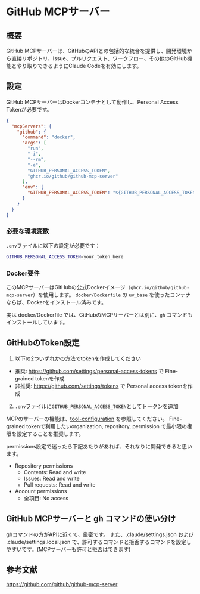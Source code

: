 # GitHub MCPサーバー

## 概要

GitHub MCPサーバーは、GitHubのAPIとの包括的な統合を提供し、開発環境から直接リポジトリ、Issue、プルリクエスト、ワークフロー、その他のGitHub機能とやり取りできるようにClaude Codeを有効にします。


## 設定

GitHub MCPサーバーはDockerコンテナとして動作し、Personal Access Tokenが必要です。

```json
{
  "mcpServers": {
    "github": {
      "command": "docker",
      "args": [
        "run",
        "-i",
        "--rm",
        "-e",
        "GITHUB_PERSONAL_ACCESS_TOKEN",
        "ghcr.io/github/github-mcp-server"
      ],
      "env": {
        "GITHUB_PERSONAL_ACCESS_TOKEN": "${GITHUB_PERSONAL_ACCESS_TOKEN}"
      }
    }
  }
}
```

### 必要な環境変数

`.env`ファイルに以下の設定が必要です：

```bash
GITHUB_PERSONAL_ACCESS_TOKEN=your_token_here
```

### Docker要件

このMCPサーバーはGitHubの公式Dockerイメージ（`ghcr.io/github/github-mcp-server`）を使用します。
`docker/Dockerfile` の `uv_base` を使ったコンテナならば、Dockerをインストール済みです。

実は docker/Dockerfile では、GitHubのMCPサーバーとは別に、`gh` コマンドもインストールしています。

## GitHubのToken設定

1. 以下の2ついずれかの方法でtokenを作成してください
  - 推奨: https://github.com/settings/personal-access-tokens で Fine-grained tokenを作成
  - 非推奨: https://github.com/settings/tokens で Personal access tokenを作成
2. `.env`ファイルに`GITHUB_PERSONAL_ACCESS_TOKEN`としてトークンを追加

MCPのサーバーの機能は、[tool-configuration](https://github.com/github/github-mcp-server?tab=readme-ov-file#tool-configuration) を参照してください。
Fine-grained tokenで利用したいorganization, repository, permission で最小限の権限を設定することを推奨します。

permissions設定で迷ったら下記あたりがあれば、それなりに開発できると思います。
- Repository permissions
  - Contents: Read and write
  - Issues: Read and write
  - Pull requests: Read and write
- Account permissions
  - 全項目: No access

## GitHub MCPサーバーと gh コマンドの使い分け
ghコマンドの方がAPIに近くて、厳密です。
また、.claude/settings.json および .claude/settings.local.json で、許可するコマンドと拒否するコマンドを設定しやすいです。(MCPサーバーも許可と拒否はできます)


## 参考文献
https://github.com/github/github-mcp-server
